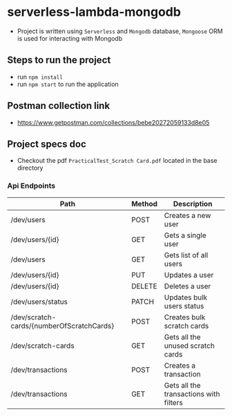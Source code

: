 # serverless-lambda-mongodb

- Project is written using `Serverless` and `Mongodb` database, `Mongoose` ORM is used for interacting with Mongodb

## Steps to run the project

- run `npm install`
- run `npm start` to run the application

## Postman collection link

- https://www.getpostman.com/collections/bebe20272059133d8e05

## Project specs doc

- Checkout the pdf `PracticalTest_Scratch Card.pdf` located in the base directory

### Api Endpoints

| Path  | Method | Description |
| ------------- | ------------- | ------------- |
| /dev/users  | POST | Creates a new user |
| /dev/users/{id} | GET | Gets a single user |
| /dev/users | GET | Gets list of all users |
| /dev/users/{id} | PUT | Updates a user |
| /dev/users/{id} | DELETE | Deletes a user |
| /dev/users/status | PATCH | Updates bulk users status |
| /dev/scratch-cards/{numberOfScratchCards} | POST | Creates bulk scratch cards |
| /dev/scratch-cards | GET | Gets all the unused scratch cards |
| /dev/transactions | POST | Creates a transaction |
| /dev/transactions | GET | Gets all the transactions with filters |